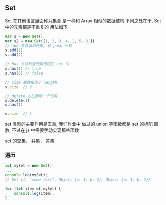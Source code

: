 ## Set
Set 在其他语言里面称为集合
是一种和 Array 相似的数据结构
不同之处在于, Set 中的元素都是不重复的
用法如下  
```js
var s = new Set()
var s2 = new Set([1, 2, 3, 4, 2, 5, 3,])
// add 方法添加元素, 和 push 一样
s.add(1)
s.add(2)

// has 方法检查元素是否在 set 中
s.has(1) // true
s.has(3) // false

// size 属性相当于 length
s.size  // 2

// delete 方法删除一个元素
s.delete(1)
s.has(1)

s.size  // 1
```
set 类型的主要作用是去重, 我们作业中
做过的 union 等函数都是 set 的标配
函数, 不过在 js 中需要手动实现那些函数

set 的交集， 并集， 差集

### 遍历

```js
let mySet = new Set()
...
console.log(mySet); 
// Set {1, "some text", Object {a: 1, b: 2}, Object {a: 1, b: 2}}

for (let item of mySet) {
    console.log(item);
}
```